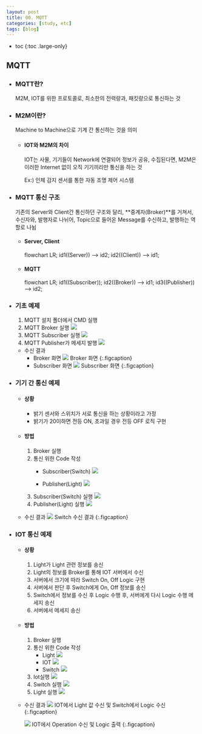 ```yaml
---
layout: post
title: 00. MQTT
categories: [study, etc]
tags: [blog]
---
```


- toc
{:toc .large-only}

## MQTT
+ ### MQTT란?
    M2M, IOT를 위한 프로토콜로, 최소한의 전력량과, 패킷량으로 통신하는 것

+ ### M2M이란?
    Machine to Machine으로 기계 간 통신하는 것을 의미

    + #### IOT와 M2M의 차이
        IOT는 사물, 기기들이 Network에 연결되어 정보가 공유, 수집된다면, M2M은 이러한 Internet 없이 오직 기기끼리만 통신을 하는 것

        Ex:) 인체 감지 센서를 통한 자동 조명 제어 시스템


+ ### MQTT 통신 구조
    기존의 Server와 Client간 통신하던 구조와 달리, **중계자(Broker)**를 거쳐서, 수신자와, 발행자로 나뉘어, Topic으로 들어온 Message를 수신하고, 발행하는 역할로 나뉨


    + #### Server, Client
        <div class="mermaid">
        flowchart LR;
        id1((Server)) --> id2;
        id2((Client)) --> id1;
        </div>

    + #### MQTT
        <div class="mermaid">
        flowchart LR;
        id1((Subscriber));
        id2((Broker)) --> id1;
        id3((Publisher)) --> id2;
        </div>

+ ### 기초 예제
  1. MQTT 설치 폴더에서 CMD 실행
  2. MQTT Broker 실행
    ![](../../../assets\img\study\etc\ExecuteBroker.PNG)
  3. MQTT Subscriber 실행
    ![](../../../assets\img\study\etc\ExecuteSubscriber.PNG)
  4. MQTT Publisher가 메세지 발행
    ![](../../../assets\img\study\etc\ExecutePublisher.PNG)
  

  + 수신 결과
    + Broker 화면
        ![](../../../assets\img\study\etc\ResultBroker.PNG)
        Broker 화면
        {:.figcaption}
    + Subscriber 화면
        ![](../../../assets\img\study\etc\ResultSubscriber.PNG)
        Subscriber 화면
        {:.figcaption}


+ ### 기기 간 통신 예제
    + #### 상황
      + 밝기 센서와 스위치가 서로 통신을 하는 상황이라고 가정
      + 밝기가 20이하면 전등 ON, 초과일 경우 전등 OFF 로직 구현


    + #### 방법
        1. Broker 실행
        2. 통신 위한 Code 작성
            + Subscriber(Switch)
                ![](../../../assets/img/study//etc/Client_Switch_Code.PNG)
                
            + Publisher(Light)
                ![](../../../assets\img\study\etc\Client_Light_Code.PNG)
        3. Subscriber(Switch) 실행
            ![](../../../assets\img\study\etc\ExecuteClientSwitch.PNG)
        4. Publisher(Light) 실행
            ![](../../../assets\img\study\etc\ExecuteClientLight.PNG)

    + 수신 결과
        ![](../../../assets\img\study\etc\ResultClientSwitch.PNG)
        Switch 수신 결과
        {:.figcaption}

+ ### IOT 통신 예제
    + #### 상황
      1. Light가 Light 관련 정보를 송신
      2. Light의 정보를 Broker를 통해 IOT 서버에서 수신
      3. 서버에서 크기에 따라 Switch On, Off Logic 구현
      4. 서버에서 판단 후 Switch에게 On, Off 정보를 송신
      5. Switch에서 정보를 수신 후 Logic 수행 후, 서버에게 다시 Logic 수행 메세지 송신
      6. 서버에서 메세지 송신

    + #### 방법
        1. Broker 실행
        2. 통신 위한 Code 작성
            + Light
                ![](../../../assets\img\study\etc\Iot_Light.PNG)
            + IOT
                ![](../../../assets\img\study\etc\Iot_Iot.PNG)
            + Switch
                ![](../../../assets\img\study\etc\Iot_Switch.PNG)
        3. Iot실행
            ![](../../../assets\img\study\etc\ExecuteIot.PNG)
        4. Switch 실행
            ![](../../../assets\img\study\etc\ExecuteSwitch.PNG)
        5. Light 실행
            ![](../../../assets\img\study\etc\ExecuteSwitch.PNG)

    + 수신 결과
        ![](../../../assets\img\study\etc\ResultIot.PNG)
        IOT에서 Light 값 수신 및 Switch에서 Logic 수신
        {:.figcaption}

        ![](../../../assets\img\study\etc\ResultSwitch.PNG)
        IOT에서 Operation 수신 및 Logic 출력
        {:.figcaption}